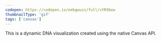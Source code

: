 ```yaml
---
codepen: https://codepen.io/eebgwuss/full/vYRXbew
thumbnailType: 'gif'
tags: ['canvas']
---
```


This is a dynamic DNA visualization created using the native Canvas API.
